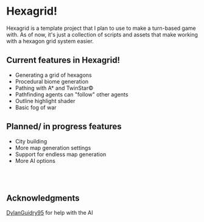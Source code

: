 # Hexagrid!
Hexagrid is a template project that I plan to use to make a turn-based game with.
As of now, it's just a collection of scripts and assets that make working with a hexagon grid system easier.

## Current features in Hexagrid!
* Generating a grid of hexagons
* Procedural biome generation
* Pathing with A* and TwinStar©
* Pathfinding agents can "follow" other agents
* Outline highlight shader
* Basic fog of war

## Planned/ in progress features
* City building
* More map generation settings
* Support for endless map generation
* More AI options


<br>
<br>

## Acknowledgments
[DylanGuidry95](github.com/DylanGuidry95) for help with the AI
